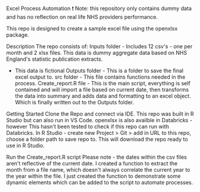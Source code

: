 Excel Process Automation
❗ Note: this repository only contains dummy data and has no reflection on real life NHS providers performance.

This repo is designed to create a sample excel file using the openxlsx package.

Description
The repo consists of:
Inputs folder - Includes 12 csv's - one per month and 2 xlsx files. This data is dummy aggregate data based on NHS England's statistic publication extracts.
* This data is fictional
Outputs folder - This is a folder to save the final excel output to. 
src folder - This file contains functions needed in the process.
Create_report.R file - This is the main script, everything is self contained and will import a file based on current date, then transforms the data into  summary and adds data and formatting to an excel object.
Which is finally written out to the Outputs folder.

Getting Started
Clone the Repo and connect via IDE.
This repo was built in R Studio but can also run in VS Code. 
openxlsx is also availble in Databricks - however This hasn't been tested to check if this repo can run with Databricks.
In R Studio - create new Project > Git > add in URL to this repo, choose a folder path to save repo to.
This will download the repo ready to use in R Studio.

Run the Create_report.R script
Please note - the dates within the csv files aren't reflective of the current date.
I created a function to extract the month from a file name, which doesn't always correlate the current year to the year within the file.
I just created the function to demonstrate some dynamic elements which can be added to the script to automate processes.
